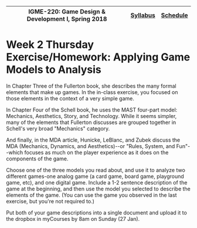 |  IGME-220: Game Design & Development I, Spring 2018 | [Syllabus](README.md) | [Schedule](Schedule.md) |
|----|----|----|

# Week 2 Thursday Exercise/Homework: Applying Game Models to Analysis

In Chapter Three of the Fullerton book, she describes the many formal elements that make up games. In the in-class exercise, you focused on those elements in the context of a very simple game.

In Chapter Four of the Schell book, he uses the MAST four-part model: Mechanics, Aesthetics, Story, and Technology. While it seems simpler, many of the elements that Fullerton discusses are grouped together in Schell's very broad "Mechanics" category.

And finally, in the MDA article, Hunicke, LeBlanc, and Zubek discuss the MDA (Mechanics, Dynamics, and Aesthetics)--or "Rules, System, and Fun"--which focuses as much on the player experience as it does on the components of the game. 

Choose one of the three models you read about, and use it to analyze two different games-one analog game (a card game, board game, playground game, etc), and one digital game. Include a 1-2 sentence description of the game at the beginning, and then use the model you selected to describe the elements of the game.  (You can use the game you observed in the last exercise, but you're not required to.)

Put both of your game descriptions into a single document and upload it to the dropbox in myCourses by 8am on Sunday (27 Jan).